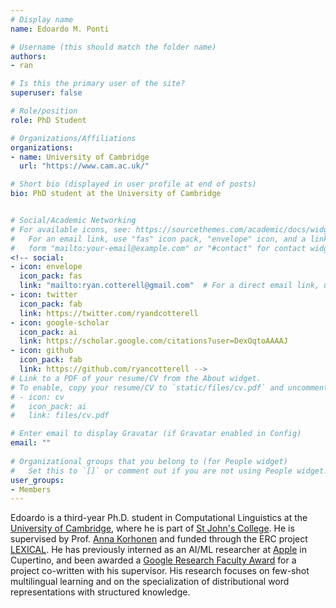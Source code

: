 ```yaml
---
# Display name
name: Edoardo M. Ponti

# Username (this should match the folder name)
authors:
- ran

# Is this the primary user of the site?
superuser: false

# Role/position
role: PhD Student

# Organizations/Affiliations
organizations:
- name: University of Cambridge
  url: "https://www.cam.ac.uk/"

# Short bio (displayed in user profile at end of posts)
bio: PhD student at the University of Cambridge


# Social/Academic Networking
# For available icons, see: https://sourcethemes.com/academic/docs/widgets/#icons
#   For an email link, use "fas" icon pack, "envelope" icon, and a link in the
#   form "mailto:your-email@example.com" or "#contact" for contact widget.
<!-- social:
- icon: envelope
  icon_pack: fas
  link: "mailto:ryan.cotterell@gmail.com"  # For a direct email link, use "mailto:test@example.org".
- icon: twitter
  icon_pack: fab
  link: https://twitter.com/ryandcotterell
- icon: google-scholar
  icon_pack: ai
  link: https://scholar.google.com/citations?user=DexOqtoAAAAJ
- icon: github
  icon_pack: fab
  link: https://github.com/ryancotterell -->
# Link to a PDF of your resume/CV from the About widget.
# To enable, copy your resume/CV to `static/files/cv.pdf` and uncomment the lines below.  
# - icon: cv
#   icon_pack: ai
#   link: files/cv.pdf 

# Enter email to display Gravatar (if Gravatar enabled in Config)
email: ""
  
# Organizational groups that you belong to (for People widget)
#   Set this to `[]` or comment out if you are not using People widget.  
user_groups:
- Members
---
```

 Edoardo is a third-year Ph.D. student in Computational Linguistics at the [University of Cambridge](https://www.cam.ac.uk/), where he is part of [St John's College](https://www.joh.cam.ac.uk/). He is supervised by Prof. [Anna Korhonen](https://www.cl.cam.ac.uk/~alk23/) and funded through the ERC project [LEXICAL](http://ltl.mml.cam.ac.uk/projects/lexical/). He has previously interned as an AI/ML researcher at [Apple](https://www.apple.com/) in Cupertino, and been awarded a [Google Research Faculty Award](https://ai.google/research/outreach/faculty-research-awards/) for a project co-written with his supervisor. His research focuses on few-shot multilingual learning and on the specialization of distributional word representations with structured knowledge.

